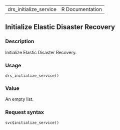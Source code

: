 <table style="width: 100%;">
<tbody>
<tr class="odd">
<td>drs_initialize_service</td>
<td style="text-align: right;">R Documentation</td>
</tr>
</tbody>
</table>

## Initialize Elastic Disaster Recovery

### Description

Initialize Elastic Disaster Recovery.

### Usage

    drs_initialize_service()

### Value

An empty list.

### Request syntax

    svc$initialize_service()
